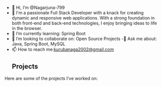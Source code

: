 - 👋 Hi, I’m @Nagarjuna-799
- 👀 I'm a passionate Full Stack Developer with a knack for creating dynamic and responsive web applications. With a strong foundation in both front-end and back-end technologies, I enjoy bringing ideas to life in the browser.
- 🌱 I’m currently learning: Spring Boot
- 💞️ I’m looking to collaborate on: Open Source Projects
-💬 Ask me about: Java, Spring Boot, MySQL
- 📫 How to reach me:kurubanaga2002@gmail.com
  ## Projects
Here are some of the projects I've worked on:
  

<!---
Nagarjuna-799/Nagarjuna-799 is a ✨ special ✨ repository because its `README.md` (this file) appears on your GitHub profile.
You can click the Preview link to take a look at your changes.
--->
